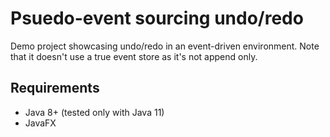 # Psuedo-event sourcing undo/redo
Demo project showcasing undo/redo in an event-driven environment. Note that it doesn't use a true event store as it's not append only.

## Requirements
* Java 8+ (tested only with Java 11)
* JavaFX
